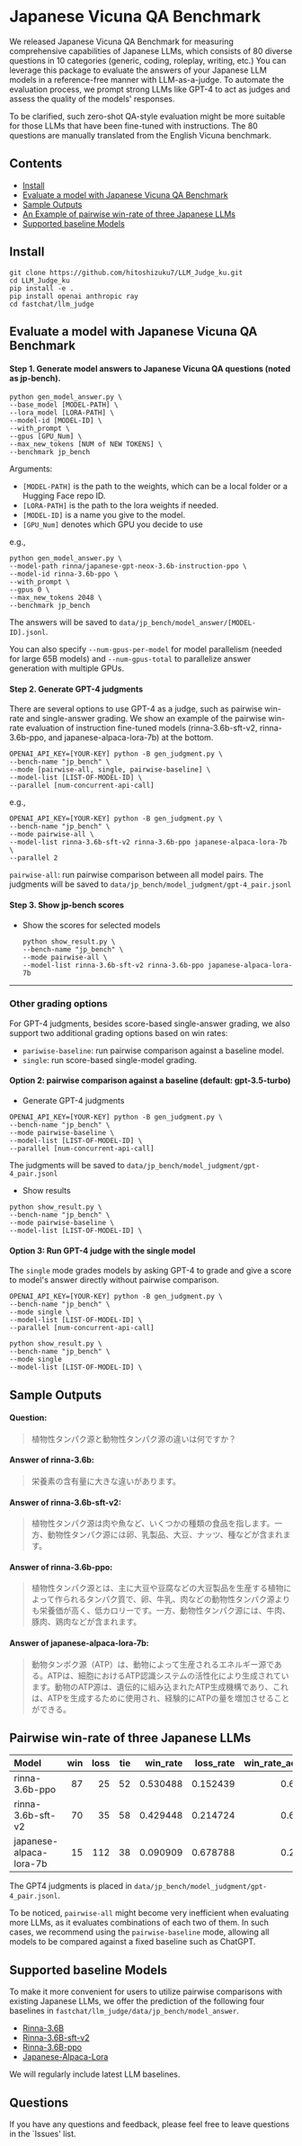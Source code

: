 # Japanese Vicuna QA Benchmark

 We released Japanese Vicuna QA Benchmark for measuring comprehensive capabilities of Japanese LLMs, which consists of 80 diverse questions in 10 categories (generic, coding, roleplay, writing, etc.) 
You can leverage this package to evaluate the answers of your Japanese LLM models in a reference-free manner with LLM-as-a-judge.
To automate the evaluation process, we prompt strong LLMs like GPT-4 to act as judges and assess the quality of the models' responses.

To be clarified, such zero-shot QA-style evaluation might be more suitable for those LLMs that have been fine-tuned with instructions. The 80 questions are manually translated from the English Vicuna benchmark.

## Contents
- [Install](#install)
- [Evaluate a model with Japanese Vicuna QA Benchmark](#evaluate-a-model-with-japanese-vicuna-qa-benchmark)
- [Sample Outputs](#sample-outputs)
- [An Example of pairwise win-rate of three Japanese LLMs](#pairwise-win-rate-of-three-japanese-llms)
- [Supported baseline Models](#supported-baseline-models)

## Install
```
git clone https://github.com/hitoshizuku7/LLM_Judge_ku.git
cd LLM_Judge_ku
pip install -e .
pip install openai anthropic ray
cd fastchat/llm_judge
```


## Evaluate a model with Japanese Vicuna QA Benchmark

#### Step 1. Generate model answers to Japanese Vicuna QA questions (noted as jp-bench).
```
python gen_model_answer.py \
--base_model [MODEL-PATH] \
--lora_model [LORA-PATH] \
--model-id [MODEL-ID] \
--with_prompt \
--gpus [GPU_Num] \
--max_new_tokens [NUM of NEW TOKENS] \
--benchmark jp_bench
```
Arguments:
  - `[MODEL-PATH]` is the path to the weights, which can be a local folder or a Hugging Face repo ID.
  - `[LORA-PATH]` is the path to the lora weights if needed.
  - `[MODEL-ID]` is a name you give to the model.
  - `[GPU_Num]` denotes which GPU you decide to use


e.g.,
```
python gen_model_answer.py \
--model-path rinna/japanese-gpt-neox-3.6b-instruction-ppo \
--model-id rinna-3.6b-ppo \
--with_prompt \
--gpus 0 \
--max_new_tokens 2048 \
--benchmark jp_bench
```
The answers will be saved to `data/jp_bench/model_answer/[MODEL-ID].jsonl`.

You can also specify `--num-gpus-per-model` for model parallelism (needed for large 65B models) and `--num-gpus-total` to parallelize answer generation with multiple GPUs.

#### Step 2. Generate GPT-4 judgments
There are several options to use GPT-4 as a judge, such as pairwise win-rate and single-answer grading. We show an example of the pairwise win-rate evaluation of instruction fine-tuned models (rinna-3.6b-sft-v2, rinna-3.6b-ppo, and japanese-alpaca-lora-7b) at the bottom.

```
OPENAI_API_KEY=[YOUR-KEY] python -B gen_judgment.py \
--bench-name "jp_bench" \
--mode [pairwise-all, single, pairwise-baseline] \
--model-list [LIST-OF-MODEL-ID] \
--parallel [num-concurrent-api-call]
```

e.g.,
```
OPENAI_API_KEY=[YOUR-KEY] python -B gen_judgment.py \
--bench-name "jp_bench" \
--mode pairwise-all \
--model-list rinna-3.6b-sft-v2 rinna-3.6b-ppo japanese-alpaca-lora-7b \
--parallel 2
```
`pairwise-all`: run pairwise comparison between all model pairs.
The judgments will be saved to `data/jp_bench/model_judgment/gpt-4_pair.jsonl`

#### Step 3. Show jp-bench scores

- Show the scores for selected models
  ```
  python show_result.py \
  --bench-name "jp_bench" \
  --mode pairwise-all \
  --model-list rinna-3.6b-sft-v2 rinna-3.6b-ppo japanese-alpaca-lora-7b
  ```

---

### Other grading options
For GPT-4 judgments, besides score-based single-answer grading, we also support two additional grading options based on win rates:
- `pariwise-baseline`: run pairwise comparison against a baseline model.
- `single`: run score-based single-model grading.

#### Option 2: pairwise comparison against a baseline (default: gpt-3.5-turbo)

- Generate GPT-4 judgments
```
OPENAI_API_KEY=[YOUR-KEY] python -B gen_judgment.py \
--bench-name "jp_bench" \
--mode pairwise-baseline \
--model-list [LIST-OF-MODEL-ID] \
--parallel [num-concurrent-api-call]
```
The judgments will be saved to `data/jp_bench/model_judgment/gpt-4_pair.jsonl`

- Show results
```
python show_result.py \
--bench-name "jp_bench" \
--mode pairwise-baseline \
--model-list [LIST-OF-MODEL-ID] \
```

#### Option 3: Run GPT-4 judge with the single model

The `single` mode grades models by asking GPT-4 to grade and give a score to model's answer directly without pairwise comparison.

```
OPENAI_API_KEY=[YOUR-KEY] python -B gen_judgment.py \
--bench-name "jp_bench" \
--mode single \
--model-list [LIST-OF-MODEL-ID] \
--parallel [num-concurrent-api-call]
```

```
python show_result.py \
--bench-name "jp_bench" \
--mode single
--model-list [LIST-OF-MODEL-ID] \
```


## Sample Outputs

#### Question: 
> 植物性タンパク源と動物性タンパク源の違いは何ですか？
#### Answer of rinna-3.6b: 
> 栄養素の含有量に大きな違いがあります。
#### Answer of rinna-3.6b-sft-v2: 
> 植物性タンパク源は肉や魚など、いくつかの種類の食品を指します。一方、動物性タンパク源には卵、乳製品、大豆、ナッツ、種などが含まれます。
#### Answer of rinna-3.6b-ppo: 
> 植物性タンパク源とは、主に大豆や豆腐などの大豆製品を生産する植物によって作られるタンパク質で、卵、牛乳、肉などの動物性タンパク源よりも栄養価が高く、低カロリーです。一方、動物性タンパク源には、牛肉、豚肉、鶏肉などが含まれます。
#### Answer of japanese-alpaca-lora-7b:
> 動物タンポク源（ATP）は、動物によって生産されるエネルギー源である。ATPは、細胞におけるATP認識システムの活性化により生成されています。動物のATP源は、遺伝的に組み込まれたATP生成機構であり、これは、ATPを生成するために使用され、経験的にATPの量を増加させることができる。

[//]: # (## Comparison )

[//]: # (![Comparison]&#40;./comparison.png&#41;  )

## Pairwise win-rate of three Japanese LLMs
| Model                   | win | loss | tie |  win_rate | loss_rate | win_rate_adjusted |
|:------------------------|----:|-----:|----:|----------:|----------:|------------------:|
| rinna-3.6b-ppo          |  87 |   25 |  52 |  0.530488 |  0.152439 |          0.689024 |
| rinna-3.6b-sft-v2       |  70 |   35 |  58 |  0.429448 |  0.214724 |          0.607362 |
| japanese-alpaca-lora-7b |  15 |  112 |  38 |  0.090909 |  0.678788 |          0.206061 |

The GPT4 judgments is placed in `data/jp_bench/model_judgment/gpt-4_pair.jsonl`. 

To be noticed, `pairwise-all` might become very inefficient when evaluating more LLMs, as it evaluates combinations of each two of them. In such cases, we recommend using the `pairwise-baseline` mode, allowing all models to be compared against a fixed baseline such as ChatGPT.

## Supported baseline Models
To make it more convenient for users to utilize pairwise comparisons with existing Japanese LLMs, we offer the prediction of the following four baselines in `fastchat/llm_judge/data/jp_bench/model_answer`. 

- [Rinna-3.6B](https://huggingface.co/rinna/japanese-gpt-neox-3.6b)
- [Rinna-3.6B-sft-v2](https://huggingface.co/rinna/japanese-gpt-neox-3.6b-instruction-sft-v2)
- [Rinna-3.6B-ppo](https://huggingface.co/rinna/japanese-gpt-neox-3.6b-instruction-ppo)
- [Japanese-Alpaca-Lora](https://huggingface.co/kunishou)

We will regularly include latest LLM baselines.

## Questions
If you have any questions and feedback, please feel free to leave questions in the `Issues' list.
